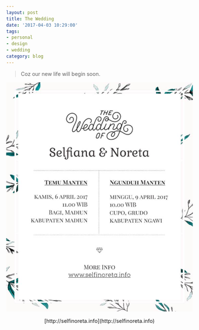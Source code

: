 ```yaml
---
layout: post
title: The Wedding
date: '2017-04-03 10:29:00'
tags:
- personal
- design
- wedding
category: blog
---
```


> Coz our new life will begin soon.

![](/images/2017/04/invitation.jpg)

<center>[http://selfinoreta.info](http://selfinoreta.info)</center>

